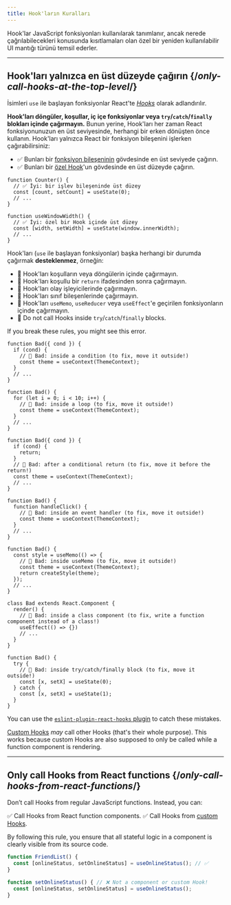 ```yaml
---
title: Hook'ların Kuralları
---
```


<Intro>
Hook'lar JavaScript fonksiyonları kullanılarak tanımlanır, ancak nerede çağrılabilecekleri konusunda kısıtlamaları olan özel bir yeniden kullanılabilir UI mantığı türünü temsil ederler.
</Intro>

<InlineToc />

---

##  Hook'ları yalnızca en üst düzeyde çağırın {/*only-call-hooks-at-the-top-level*/}

İsimleri `use` ile başlayan fonksiyonlar React'te [*Hooks*](/reference/react) olarak adlandırılır.

**Hook'ları döngüler, koşullar, iç içe fonksiyonlar veya `try`/`catch`/`finally` blokları içinde çağırmayın.** Bunun yerine, Hook'ları her zaman React fonksiyonunuzun en üst seviyesinde, herhangi bir erken dönüşten önce kullanın. Hook'ları yalnızca React bir fonksiyon bileşenini işlerken çağırabilirsiniz:

* ✅ Bunları bir [fonksiyon bileşeninin](/learn/your-first-component) gövdesinde en üst seviyede çağırın.
* ✅ Bunları bir [özel Hook](/learn/reusing-logic-with-custom-hooks)'un gövdesinde en üst düzeyde çağırın.

```js{2-3,8-9}
function Counter() {
  // ✅ İyi: bir işlev bileşeninde üst düzey
  const [count, setCount] = useState(0);
  // ...
}

function useWindowWidth() {
  // ✅ İyi: özel bir Hook içinde üst düzey
  const [width, setWidth] = useState(window.innerWidth);
  // ...
}
```

Hook'ları (`use` ile başlayan fonksiyonlar) başka herhangi bir durumda çağırmak **desteklenmez**, örneğin:

* 🔴 Hook'ları koşulların veya döngülerin içinde çağırmayın.
* 🔴 Hook'ları koşullu bir `return` ifadesinden sonra çağırmayın.
* 🔴 Hook'ları olay işleyicilerinde çağırmayın.
* 🔴 Hook'ları sınıf bileşenlerinde çağırmayın.
* 🔴 Hook'ları `useMemo`, `useReducer` veya `useEffect`'e geçirilen fonksiyonların içinde çağırmayın.
* 🔴 Do not call Hooks inside `try`/`catch`/`finally` blocks.

If you break these rules, you might see this error.

```js{3-4,11-12,20-21}
function Bad({ cond }) {
  if (cond) {
    // 🔴 Bad: inside a condition (to fix, move it outside!)
    const theme = useContext(ThemeContext);
  }
  // ...
}

function Bad() {
  for (let i = 0; i < 10; i++) {
    // 🔴 Bad: inside a loop (to fix, move it outside!)
    const theme = useContext(ThemeContext);
  }
  // ...
}

function Bad({ cond }) {
  if (cond) {
    return;
  }
  // 🔴 Bad: after a conditional return (to fix, move it before the return!)
  const theme = useContext(ThemeContext);
  // ...
}

function Bad() {
  function handleClick() {
    // 🔴 Bad: inside an event handler (to fix, move it outside!)
    const theme = useContext(ThemeContext);
  }
  // ...
}

function Bad() {
  const style = useMemo(() => {
    // 🔴 Bad: inside useMemo (to fix, move it outside!)
    const theme = useContext(ThemeContext);
    return createStyle(theme);
  });
  // ...
}

class Bad extends React.Component {
  render() {
    // 🔴 Bad: inside a class component (to fix, write a function component instead of a class!)
    useEffect(() => {})
    // ...
  }
}

function Bad() {
  try {
    // 🔴 Bad: inside try/catch/finally block (to fix, move it outside!)
    const [x, setX] = useState(0);
  } catch {
    const [x, setX] = useState(1);
  }
}
```

You can use the [`eslint-plugin-react-hooks` plugin](https://www.npmjs.com/package/eslint-plugin-react-hooks) to catch these mistakes.

<Note>

[Custom Hooks](/learn/reusing-logic-with-custom-hooks) *may* call other Hooks (that's their whole purpose). This works because custom Hooks are also supposed to only be called while a function component is rendering.

</Note>

---

## Only call Hooks from React functions {/*only-call-hooks-from-react-functions*/}

Don’t call Hooks from regular JavaScript functions. Instead, you can:

✅ Call Hooks from React function components.
✅ Call Hooks from [custom Hooks](/learn/reusing-logic-with-custom-hooks#extracting-your-own-custom-hook-from-a-component).

By following this rule, you ensure that all stateful logic in a component is clearly visible from its source code.

```js {2,5}
function FriendList() {
  const [onlineStatus, setOnlineStatus] = useOnlineStatus(); // ✅
}

function setOnlineStatus() { // ❌ Not a component or custom Hook!
  const [onlineStatus, setOnlineStatus] = useOnlineStatus();
}
```
